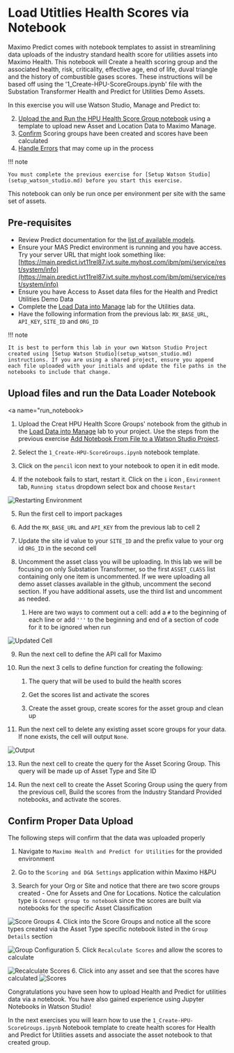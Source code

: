 # Load Utitlies Health Scores via Notebook
Maximo Predict comes with notebook templates to assist in streamlining data uploads of the industry standard health score for utilities assets into Maximo Health. This notebook will Create a health scoring group and the associated health, risk, criticality, effective age, end of life, duval triangle and the history of combustible gases scores. These instructions will be based off using the '1_Create-HPU-ScoreGroups.ipynb' file with the Substation Transformer Health and Predict for Utilities Demo Assets.

In this exercise you will use Watson Studio, Manage and Predict to:

2. [Upload the and Run the HPU Health Score Group notebook](#run_notebook) using a template to upload new Asset and Location Data to Maximo Manage. 
3. [Confirm](#confirm_upload) Scoring groups have been created and scores have been calculated
4. [Handle Errors](#error_handling) that may come up in the process

!!! note

    You must complete the previous exercise for [Setup Watson Studio](setup_watson_studio.md) before you start this exercise.

This notebook can only be run once per environment per site with the same set of assets. 

## Pre-requisites 

- Review Predict documentation for the [list of available models](https://www.ibm.com/docs/en/mhmpmh-and-p-u/8.5.0?topic=overviews-maximo-predict-850).
- Ensure your MAS Predict environment is running and you have access.  Try your server URL that might look something like: [https://main.predict.ivt11rel87.ivt.suite.myhost.com/ibm/pmi/service/rest/system/info](https://main.predict.ivt11rel87.ivt.suite.myhost.com/ibm/pmi/service/rest/system/info)
- Ensure you have Access to Asset data files for the Health and Predict Utilities Demo Data
- Complete the [Load Data into Manage](asset_data_loader.md) lab for the Utilities data.
- Have the following information from the previous lab: `MX_BASE_URL`, `API_KEY`, `SITE_ID` and `ORG_ID`

!!! note

    It is best to perform this lab in your own Watson Studio Project created using [Setup Watson Studio](setup_watson_studio.md) instructions. If you are using a shared project, ensure you append each file uploaded with your initials and update the file paths in the notebooks to include that change.



## Upload files and run the Data Loader Notebook
<a name="run_notebook></a>

1. Upload the Creat HPU Health Score Groups' notebook from the github in the [Load Data into Manage](asset_data_loader.md) lab to your project. Use the steps from the previous exercise [Add Notebook From File to a Watson Studio Project](setup_watson_studio.md).

2. Select the `1_Create-HPU-ScoreGroups.ipynb` notebook template. 

3. Click on the `pencil` icon next to your notebook to open it in edit mode.

4. If the notebook fails to start, restart it.  Click on the `i` icon , `Environment` tab,  `Running status` dropdown select box and choose `Restart`

![Restarting Environment](/img/apm_8.7/HPU_dataloader_3.png)

5. Run the first cell to import packages

6. Add the `MX_BASE_URL` and `API_KEY` from the previous lab to cell 2

7. Update the site id value to your `SITE_ID` and the prefix value to your org id `ORG_ID` in the second cell

8. Uncomment the asset class you will be uploading. In this lab we will be focusing on only Substation Transformer, so the first `ASSET_CLASS` list containing only one item is uncommented. If we were uploading all demo asset classes available in the github, uncomment the second section. If you have additional assets, use the third list and uncomment as needed.

   1. Here are two ways to comment out a cell: add a `#` to the beginning of each line or add `'''` to the beginning and end of a section of code for it to be ignored when run

![Updated Cell](/img/apm_8.7/HPU_ScoreGroup_1.png)

9. Run the next cell to define the API call for Maximo

10. Run the next 3 cells to define function for creating the following:

    1. The query that will be used to build the health scores
    
    2. Get the scores list and activate the scores
    
    3. Create the asset group, create scores for the asset group and clean up
    
11. Run the next cell to delete any existing asset score groups for your data. If none exists, the cell will output `None`. 

![Output](/img/apm_8.7/HPU_ScoreGroup_2.png)

13. Run the next cell to create the query for the Asset Scoring Group. This query will be made up of Asset Type and Site ID

14. Run the next cell to create the Asset Scoring Group using the query from the previous cell, Build the scores from the Industry Standard Provided notebooks, and activate the scores.

## Confirm Proper Data Upload
<a name="confirm_upload"></a>
The following steps will confirm that the data was uploaded properly

1. Navigate to `Maximo Health and Predict for Utilities` for the provided environment

2. Go to the `Scoring and DGA Settings` application within Maximo H&PU

3. Search for your Org or Site and notice that there are two score groups created - One for Assets and One for Locations. Notice the calculation type is `Connect group to notebook` since the scores are built via notebooks for the specific Asset Classification

![Score Groups](/img/apm_8.7/HPU_ScoreGroup_3.png)
4. Click into the Score Groups and notice all the score types created via the Asset Type specific notebook listed in the `Group Details` section

![Group Configuration](/img/apm_8.7/HPU_ScoreGroup_4.png)
5. Click `Recalculate Scores` and allow the scores to calculate

![Recalculate Scores](/img/apm_8.7/HPU_ScoreGroup_5.png)
6. Click into any asset and see that the scores have calculated
![Scores](/img/apm_8.7/HPU_ScoreGroup_6.png)

Congratulations you have seen how to upload Health and Predict for utilities data via a notebook. You have also gained experience using Jupyter Notebooks in Watson Studio!

In the next exercises you will learn how to use the `1_Create-HPU-ScoreGroups.ipynb` Notebook template to create health scores for Health and Predict for Utilities assets and associate the asset notebook to that created group.